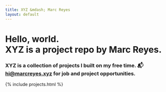 ```yaml
---
title: XYZ &mdash; Marc Reyes
layout: default
---
```


# <span class="color">Hello, world.</span><br>XYZ is a project repo by Marc Reyes.

### XYZ is a collection of projects I built on my free time. 📬 <a href="mailto:hi@marcreyes.xyz?subject=What's new at marcreyes.xyz">hi@marcreyes.xyz</a> for job and project opportunities.

{% include projects.html %}

<!-- <div class="card center sponsor">
<div>
    <h1>💝 Help me build more open-source projects</h1>
    <p>Hosting, security, and more. Sponsor some of my projects and your help can go a long way.</p>
</div>
<div class="about">
    <button href="#" id="sponsorLaunch">Sponsor Now</button>
</div>
<div id="sponsorModal" class="modal">
    <div class="modal-content">
        <span class="close">&times;</span>
        <h1>Sponsor</h1>
        <p>Choose from the options below</p>
        <h3>Paypal</h3>
        <p style="margin-bottom: 20px;">One-time Sponsorship</p>
        <a href="https://paypal.me/marcreyesph" target="_new" style="margin-bottom: 30px;">Sponsor with PayPal</a>
        <p style="margin-bottom: 20px;">Recurring Sponsorship</p>
        <form action="https://www.paypal.com/donate" method="post" target="_top">
            <input type="hidden" name="cmd" value="_donations" />
            <input type="hidden" name="business" value="6332RTTB3TNGU" />
            <input type="hidden" name="item_name" value="XYZ by Marc Reyes open source project sponsorhip" />
            <input type="hidden" name="currency_code" value="USD" />
            <input type="image" src="https://www.paypalobjects.com/en_US/i/btn/btn_donateCC_LG.gif" border="0" name="submit" title="PayPal - The safer, easier way to pay online!" alt="Donate with PayPal button" />
            <img alt="" border="0" src="https://www.paypal.com/en_PH/i/scr/pixel.gif" width="1" height="1" />
        </form>
        <h3>Bitcoin</h3>
        <img src="btc.jpg" alt="17onn54pNsgUPJ53STc1ANpGKq4vqZJqbj">
        <p>17onn54pNsgUPJ53STc1ANpGKq4vqZJqbj</p>
        <h3>Etherium</h3>
        <img src="eth.jpg" alt="0xBdE5eB5820CFDA424Cc3D764194dA508Ef24fB2b">
        <p>0xBdE5eB5820CFDA424Cc3D764194dA508Ef24fB2b</p>
    </div>
</div>
</div> -->